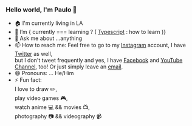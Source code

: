 ### Hello world, I'm Paulo 👋

- 🏠 I'm currently living in LA 
- 🌱 I’m { currently === learning ? ( [Typescript](https://www.typescriptlang.org/) : how to learn )}
- 💬 Ask me about ...anything
- 📫 How to reach me: Feel free to go to my [Instagram](https://www.instagram.com/impaubonilla/) account, I have [Twitter](https://twitter.com/pxixcv) as well, <br /> but I don't tweet frequently and yes, I have [Facebook](https://www.facebook.com/pxixcv) and  [YouTube Channel](https://www.youtube.com/channel/UCOzqf6znGEBswEYLu0exL-A?view_as=subscriber), too! Or just simply leave an [email](mailto:paulo111995@gmail.com).
- 😄 Pronouns: ... He/Him
- ⚡ Fun fact: 
    <br />  I love to draw :pencil2:, 
    <br />  play video games 🎮, 
    <br />  watch anime 💻 && movies 📺, 
    <br />  photography 📷 && videography 📹
